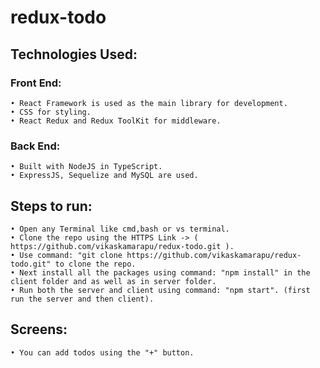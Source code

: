# redux-todo
## Technologies Used:
### Front End:
    • React Framework is used as the main library for development.
    • CSS for styling.
    • React Redux and Redux ToolKit for middleware.
### Back End:
    • Built with NodeJS in TypeScript.
    • ExpressJS, Sequelize and MySQL are used.
## Steps to run:
    • Open any Terminal like cmd,bash or vs terminal.
    • Clone the repo using the HTTPS Link -> ( https://github.com/vikaskamarapu/redux-todo.git ).
    • Use command: "git clone https://github.com/vikaskamarapu/redux-todo.git" to clone the repo.
    • Next install all the packages using command: "npm install" in the client folder and as well as in server folder.
    • Run both the server and client using command: "npm start". (first run the server and then client).
## Screens:
    • You can add todos using the "+" button.
        
